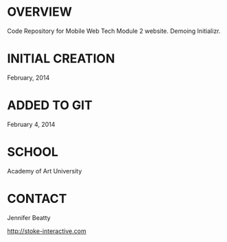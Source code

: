OVERVIEW
============
Code Repository for Mobile Web Tech Module 2 website. Demoing Initializr.

INITIAL CREATION
================

February, 2014

ADDED TO GIT
============

February 4, 2014

SCHOOL
=====

Academy of Art University


CONTACT
=======

Jennifer Beatty

http://stoke-interactive.com